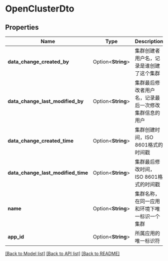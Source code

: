 # OpenClusterDto

## Properties

Name | Type | Description | Notes
------------ | ------------- | ------------- | -------------
**data_change_created_by** | Option<**String**> | 集群创建者用户名，记录是谁创建了这个集群 | [optional]
**data_change_last_modified_by** | Option<**String**> | 集群最后修改者用户名，记录最后一次修改集群信息的用户 | [optional]
**data_change_created_time** | Option<**String**> | 集群创建时间，ISO 8601格式的时间戳 | [optional]
**data_change_last_modified_time** | Option<**String**> | 集群最后修改时间，ISO 8601格式的时间戳 | [optional]
**name** | Option<**String**> | 集群名称，在同一应用和环境下唯一标识一个集群 | [optional]
**app_id** | Option<**String**> | 所属应用的唯一标识符 | [optional]

[[Back to Model list]](../README.md#documentation-for-models) [[Back to API list]](../README.md#documentation-for-api-endpoints) [[Back to README]](../README.md)
